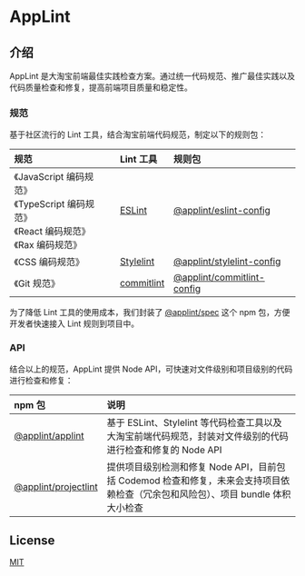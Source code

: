 # AppLint

## 介绍

AppLint 是大淘宝前端最佳实践检查方案。通过统一代码规范、推广最佳实践以及代码质量检查和修复，提高前端项目质量和稳定性。

### 规范

基于社区流行的 Lint 工具，结合淘宝前端代码规范，制定以下的规则包：

| 规范                                                         | Lint 工具                                  | 规则包                                                       |
| :----------------------------------------------------------- | :----------------------------------------- | :----------------------------------------------------------- |
| 《JavaScript 编码规范》<br />《TypeScript 编码规范》<br />《React 编码规范》<br />《Rax 编码规范》<br /> | [ESLint](http://eslint.org/)               | [@applint/eslint-config](https://www.npmjs.com/package/@applint/eslint-config) |
| 《CSS 编码规范》                                             | [Stylelint](https://stylelint.io/)         | [@applint/stylelint-config](https://www.npmjs.com/package/@applint/stylelint-config) |
| 《Git 规范》                                                 | [commitlint](https://commitlint.js.org/#/) | [@applint/commitlint-config](https://www.npmjs.com/package/@applint/commitlint-config) |

为了降低 Lint 工具的使用成本，我们封装了 [@applint/spec](https://www.npmjs.com/package/@applint/spec) 这个 npm 包，方便开发者快速接入 Lint 规则到项目中。

### API

结合以上的规范，AppLint 提供 Node API，可快速对文件级别和项目级别的代码进行检查和修复：

| npm 包                                                       | 说明                                                         |
| :----------------------------------------------------------- | :----------------------------------------------------------- |
| [@applint/applint](https://www.npmjs.com/package/@applint/applint) | 基于 ESLint、Stylelint 等代码检查工具以及大淘宝前端代码规范，封装对文件级别的代码进行检查和修复的 Node API |
| [@applint/projectlint](https://www.npmjs.com/package/@applint/projectlint) | 提供项目级别检测和修复 Node API，目前包括 Codemod 检查和修复，未来会支持项目依赖检查（冗余包和风险包）、项目 bundle 体积大小检查 |

## License

[MIT](LICENSE)
